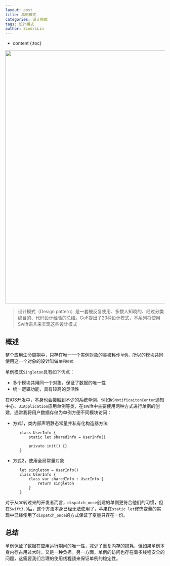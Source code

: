 ```yaml
---
layout: post
title: 单例模式
categories: 设计模式
tags: 设计模式
author: SindriLin
---
```


* content
{:toc}

<span><img src="/images/designPatterns.png" width="800"></span>
> 设计模式（Design pattern）是一套被反复使用、多数人知晓的、经过分类编目的、代码设计经验的总结。GoF提出了23种设计模式，本系列将使用Swift语言来实现这些设计模式

概述
----
整个应用生命周期中，只存在唯一一个实例对象的类被称作`单例`，所以的模块共同使用这一个对象的设计叫做`单例模式`

单例模式`Singleton`具有如下优点：

- 多个模块共用同一个对象，保证了数据的唯一性
- 统一逻辑功能，具有较高的灵活性

在iOS开发中，本身也会接触到不少的系统单例，例如`NSNotificaitonCenter`通知中心、`UIApplication`应用单例等类，在swift中主要使用两种方式进行单例的创建，通常我将用户数据存储为单例方便不同模块访问：

- 方式1，类内部声明静态常量并私有化构造器方法

		 class UserInfo {
		     static let sharedInfo = UserInfo()
		
		     private init() {}
		 }

- 方式2，使用全局常量对象

		 let singleton = UserInfo()
		 class UserInfo {
		     class var sharedInfo : UserInfo {
		         return singleton
		     }
		 }

对于从`OC`转过来的开发者而言，`dispatch_once`创建的单例更符合他们的习惯，但在`Swift3.0`后，这个方法本身已经无法使用了，苹果在`static let`修饰变量的实现中已经使用了`dispatch_once`的方式保证了变量只存在一份。

总结
----
单例保证了数据在应用运行期间的唯一性，减少了重复内存的损耗，但如果单例本身内存占用过大时，又是一种负担。另一方面，单例的访问也存在着多线程安全的问题，这需要我们合理的使用线程锁来保证单例的稳定性。


